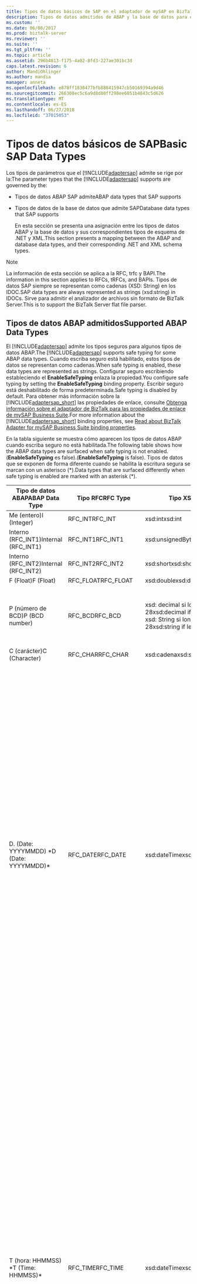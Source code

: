 ```yaml
---
title: Tipos de datos básicos de SAP en el adaptador de mySAP en BizTalk | Microsoft Docs
description: Tipos de datos admitidos de ABAP y la base de datos para el adaptador de mySAP en módulo de adaptador de BizTalk (BAP)
ms.custom: ''
ms.date: 06/08/2017
ms.prod: biztalk-server
ms.reviewer: ''
ms.suite: ''
ms.tgt_pltfrm: ''
ms.topic: article
ms.assetid: 296b4813-f175-4a02-8fd3-227ae301bc3d
caps.latest.revision: 6
author: MandiOhlinger
ms.author: mandia
manager: anneta
ms.openlocfilehash: e878ff1830477bfb888415947cb50169394a9d46
ms.sourcegitcommit: 266308ec5c6a9d8d80ff298ee6051b4843c5d626
ms.translationtype: MT
ms.contentlocale: es-ES
ms.lasthandoff: 06/27/2018
ms.locfileid: "37015053"
---
```

# <a name="basic-sap-data-types"></a><span data-ttu-id="5a874-103">Tipos de datos básicos de SAP</span><span class="sxs-lookup"><span data-stu-id="5a874-103">Basic SAP Data Types</span></span>
<span data-ttu-id="5a874-104">Los tipos de parámetros que el [!INCLUDE[adaptersap](../../includes/adaptersap-md.md)] admite se rige por la:</span><span class="sxs-lookup"><span data-stu-id="5a874-104">The parameter types that the [!INCLUDE[adaptersap](../../includes/adaptersap-md.md)] supports are governed by the:</span></span>  

- <span data-ttu-id="5a874-105">Tipos de datos ABAP SAP admite</span><span class="sxs-lookup"><span data-stu-id="5a874-105">ABAP data types that SAP supports</span></span>  

- <span data-ttu-id="5a874-106">Tipos de datos de la base de datos que admite SAP</span><span class="sxs-lookup"><span data-stu-id="5a874-106">Database data types that SAP supports</span></span>  

  <span data-ttu-id="5a874-107">En esta sección se presenta una asignación entre los tipos de datos ABAP y la base de datos y sus correspondientes tipos de esquema de .NET y XML.</span><span class="sxs-lookup"><span data-stu-id="5a874-107">This section presents a mapping between the ABAP and database data types, and their corresponding .NET and XML schema types.</span></span>  

> [!NOTE]
>  <span data-ttu-id="5a874-108">La información de esta sección se aplica a la RFC, trfc y BAPI.</span><span class="sxs-lookup"><span data-stu-id="5a874-108">The information in this section applies to RFCs, tRFCs, and BAPIs.</span></span> <span data-ttu-id="5a874-109">Tipos de datos SAP siempre se representan como cadenas (XSD: String) en los IDOC.</span><span class="sxs-lookup"><span data-stu-id="5a874-109">SAP data types are always represented as strings (xsd:string) in IDOCs.</span></span> <span data-ttu-id="5a874-110">Sirve para admitir el analizador de archivos sin formato de BizTalk Server.</span><span class="sxs-lookup"><span data-stu-id="5a874-110">This is to support the BizTalk Server flat file parser.</span></span>  

## <a name="supported-abap-data-types"></a><span data-ttu-id="5a874-111">Tipos de datos ABAP admitidos</span><span class="sxs-lookup"><span data-stu-id="5a874-111">Supported ABAP Data Types</span></span>  
 <span data-ttu-id="5a874-112">El [!INCLUDE[adaptersap](../../includes/adaptersap-md.md)] admite los tipos seguros para algunos tipos de datos ABAP.</span><span class="sxs-lookup"><span data-stu-id="5a874-112">The [!INCLUDE[adaptersap](../../includes/adaptersap-md.md)] supports safe typing for some ABAP data types.</span></span> <span data-ttu-id="5a874-113">Cuando escriba seguro está habilitado, estos tipos de datos se representan como cadenas.</span><span class="sxs-lookup"><span data-stu-id="5a874-113">When safe typing is enabled, these data types are represented as strings.</span></span> <span data-ttu-id="5a874-114">Configurar seguro escribiendo estableciendo el **EnableSafeTyping** enlaza la propiedad.</span><span class="sxs-lookup"><span data-stu-id="5a874-114">You configure safe typing by setting the **EnableSafeTyping** binding property.</span></span> <span data-ttu-id="5a874-115">Escribir seguro está deshabilitado de forma predeterminada.</span><span class="sxs-lookup"><span data-stu-id="5a874-115">Safe typing is disabled by default.</span></span> <span data-ttu-id="5a874-116">Para obtener más información sobre la [!INCLUDE[adaptersap_short](../../includes/adaptersap-short-md.md)] las propiedades de enlace, consulte [Obtenga información sobre el adaptador de BizTalk para las propiedades de enlace de mySAP Business Suite](../../adapters-and-accelerators/adapter-sap/read-about-biztalk-adapter-for-mysap-business-suite-binding-properties.md).</span><span class="sxs-lookup"><span data-stu-id="5a874-116">For more information about the [!INCLUDE[adaptersap_short](../../includes/adaptersap-short-md.md)] binding properties, see [Read about BizTalk Adapter for mySAP Business Suite binding properties](../../adapters-and-accelerators/adapter-sap/read-about-biztalk-adapter-for-mysap-business-suite-binding-properties.md).</span></span>  

 <span data-ttu-id="5a874-117">En la tabla siguiente se muestra cómo aparecen los tipos de datos ABAP cuando escriba seguro no está habilitada.</span><span class="sxs-lookup"><span data-stu-id="5a874-117">The following table shows how the ABAP data types are surfaced when safe typing is not enabled.</span></span> <span data-ttu-id="5a874-118">(**EnableSafeTyping** es false).</span><span class="sxs-lookup"><span data-stu-id="5a874-118">(**EnableSafeTyping** is false).</span></span> <span data-ttu-id="5a874-119">Tipos de datos que se exponen de forma diferente cuando se habilita la escritura segura se marcan con un asterisco (\*).</span><span class="sxs-lookup"><span data-stu-id="5a874-119">Data types that are surfaced differently when safe typing is enabled are marked with an asterisk (\*).</span></span>  

|<span data-ttu-id="5a874-120">Tipo de datos ABAP</span><span class="sxs-lookup"><span data-stu-id="5a874-120">ABAP Data Type</span></span>|<span data-ttu-id="5a874-121">Tipo RFC</span><span class="sxs-lookup"><span data-stu-id="5a874-121">RFC Type</span></span>|<span data-ttu-id="5a874-122">Tipo XSD</span><span class="sxs-lookup"><span data-stu-id="5a874-122">XSD type</span></span>|<span data-ttu-id="5a874-123">Tipo de .NET</span><span class="sxs-lookup"><span data-stu-id="5a874-123">.NET type</span></span>|<span data-ttu-id="5a874-124">Cadena de formato</span><span class="sxs-lookup"><span data-stu-id="5a874-124">Format string</span></span>|  
|--------------------|--------------|--------------|---------------|-------------------|  
|<span data-ttu-id="5a874-125">Me (entero)</span><span class="sxs-lookup"><span data-stu-id="5a874-125">I (Integer)</span></span>|<span data-ttu-id="5a874-126">RFC_INT</span><span class="sxs-lookup"><span data-stu-id="5a874-126">RFC_INT</span></span>|<span data-ttu-id="5a874-127">xsd:int</span><span class="sxs-lookup"><span data-stu-id="5a874-127">xsd:int</span></span>|<span data-ttu-id="5a874-128">Int32</span><span class="sxs-lookup"><span data-stu-id="5a874-128">Int32</span></span>|-|  
|<span data-ttu-id="5a874-129">Interno (RFC_INT1)</span><span class="sxs-lookup"><span data-stu-id="5a874-129">Internal (RFC_INT1)</span></span>|<span data-ttu-id="5a874-130">RFC_INT1</span><span class="sxs-lookup"><span data-stu-id="5a874-130">RFC_INT1</span></span>|<span data-ttu-id="5a874-131">xsd:unsignedByte</span><span class="sxs-lookup"><span data-stu-id="5a874-131">xsd:unsignedByte</span></span>|<span data-ttu-id="5a874-132">Byte</span><span class="sxs-lookup"><span data-stu-id="5a874-132">Byte</span></span>|-|  
|<span data-ttu-id="5a874-133">Interno (RFC_INT2)</span><span class="sxs-lookup"><span data-stu-id="5a874-133">Internal (RFC_INT2)</span></span>|<span data-ttu-id="5a874-134">RFC_INT2</span><span class="sxs-lookup"><span data-stu-id="5a874-134">RFC_INT2</span></span>|<span data-ttu-id="5a874-135">xsd:short</span><span class="sxs-lookup"><span data-stu-id="5a874-135">xsd:short</span></span>|<span data-ttu-id="5a874-136">Int16</span><span class="sxs-lookup"><span data-stu-id="5a874-136">Int16</span></span>|-|  
|<span data-ttu-id="5a874-137">F (Float)</span><span class="sxs-lookup"><span data-stu-id="5a874-137">F (Float)</span></span>|<span data-ttu-id="5a874-138">RFC_FLOAT</span><span class="sxs-lookup"><span data-stu-id="5a874-138">RFC_FLOAT</span></span>|<span data-ttu-id="5a874-139">xsd:double</span><span class="sxs-lookup"><span data-stu-id="5a874-139">xsd:double</span></span>|<span data-ttu-id="5a874-140">Doble</span><span class="sxs-lookup"><span data-stu-id="5a874-140">Double</span></span>|-|  
|<span data-ttu-id="5a874-141">P (número de BCD)</span><span class="sxs-lookup"><span data-stu-id="5a874-141">P (BCD number)</span></span>|<span data-ttu-id="5a874-142">RFC_BCD</span><span class="sxs-lookup"><span data-stu-id="5a874-142">RFC_BCD</span></span>|<span data-ttu-id="5a874-143">xsd: decimal si longitud < = 28</span><span class="sxs-lookup"><span data-stu-id="5a874-143">xsd:decimal if length <= 28</span></span><br /><span data-ttu-id="5a874-144">xsd: String si longitud > 28</span><span class="sxs-lookup"><span data-stu-id="5a874-144">xsd:string if length > 28</span></span>|<span data-ttu-id="5a874-145">Decimal</span><span class="sxs-lookup"><span data-stu-id="5a874-145">Decimal</span></span><br /><span data-ttu-id="5a874-146">String</span><span class="sxs-lookup"><span data-stu-id="5a874-146">String</span></span>|<span data-ttu-id="5a874-147">Número decimal.</span><span class="sxs-lookup"><span data-stu-id="5a874-147">Decimal number.</span></span> <span data-ttu-id="5a874-148">con 0 decimales.</span><span class="sxs-lookup"><span data-stu-id="5a874-148">with 0 decimal places</span></span><br /><span data-ttu-id="5a874-149">Número decimal.</span><span class="sxs-lookup"><span data-stu-id="5a874-149">Decimal number.</span></span> <span data-ttu-id="5a874-150">con > 0 posiciones decimales</span><span class="sxs-lookup"><span data-stu-id="5a874-150">with >0 decimal places</span></span>|  
|<span data-ttu-id="5a874-151">C (carácter)</span><span class="sxs-lookup"><span data-stu-id="5a874-151">C (Character)</span></span>|<span data-ttu-id="5a874-152">RFC_CHAR</span><span class="sxs-lookup"><span data-stu-id="5a874-152">RFC_CHAR</span></span>|<span data-ttu-id="5a874-153">xsd:cadena</span><span class="sxs-lookup"><span data-stu-id="5a874-153">xsd:string</span></span>|<span data-ttu-id="5a874-154">String</span><span class="sxs-lookup"><span data-stu-id="5a874-154">String</span></span>|-|  
|<span data-ttu-id="5a874-155">D. (Date: YYYYMMDD) \*</span><span class="sxs-lookup"><span data-stu-id="5a874-155">D (Date: YYYYMMDD)\*</span></span>|<span data-ttu-id="5a874-156">RFC_DATE</span><span class="sxs-lookup"><span data-stu-id="5a874-156">RFC_DATE</span></span>|<span data-ttu-id="5a874-157">xsd:dateTime</span><span class="sxs-lookup"><span data-stu-id="5a874-157">xsd:dateTime</span></span>|<span data-ttu-id="5a874-158">DateTime</span><span class="sxs-lookup"><span data-stu-id="5a874-158">DateTime</span></span>|<span data-ttu-id="5a874-159">Internamente, el adaptador deserializa el valor en un **DateTime** objeto.</span><span class="sxs-lookup"><span data-stu-id="5a874-159">Internally, the adapter deserializes the value into a **DateTime** object.</span></span> <span data-ttu-id="5a874-160">A continuación, invoca el **DateTime.ToUniversalTime** método para convertir el valor de este objeto a la hora UTC.</span><span class="sxs-lookup"><span data-stu-id="5a874-160">It then invokes the **DateTime.ToUniversalTime** method to convert the value of this object to UTC.</span></span> <span data-ttu-id="5a874-161">Por último el componente de fecha (**DateTime.Date**) se usa para crear el valor que se envía al sistema SAP.</span><span class="sxs-lookup"><span data-stu-id="5a874-161">Finally the date component (**DateTime.Date**) is used to create the value that is sent to the SAP system.</span></span> <span data-ttu-id="5a874-162">El sistema SAP trata este valor de fecha como hora local.</span><span class="sxs-lookup"><span data-stu-id="5a874-162">The SAP system treats this date value as local time.</span></span><br /><br /> <span data-ttu-id="5a874-163">Debe especificar los valores de fecha como hora UTC para evitar la conversión.</span><span class="sxs-lookup"><span data-stu-id="5a874-163">You should specify date values as UTC to avoid conversion.</span></span><br /><br /> <span data-ttu-id="5a874-164">-En XSD: DateTime, se recomienda el siguiente patrón: "(\d\d\d\d-\d\d-\d\d)T(00:00:00) (.\*) Z".</span><span class="sxs-lookup"><span data-stu-id="5a874-164">-   For xsd:dateTime, the following pattern is recommended: "(\d\d\d\d-\d\d-\d\d)T(00:00:00)(.\*)Z".</span></span><br /><span data-ttu-id="5a874-165">-En **DateTime** objetos conjunto **DateTime.Kind** a **DateTimeKind.Utc**.</span><span class="sxs-lookup"><span data-stu-id="5a874-165">-   For **DateTime** objects set **DateTime.Kind** to **DateTimeKind.Utc**.</span></span>|  
|<span data-ttu-id="5a874-166">T (hora: HHMMSS) \*</span><span class="sxs-lookup"><span data-stu-id="5a874-166">T (Time: HHMMSS)\*</span></span>|<span data-ttu-id="5a874-167">RFC_TIME</span><span class="sxs-lookup"><span data-stu-id="5a874-167">RFC_TIME</span></span>|<span data-ttu-id="5a874-168">xsd:dateTime</span><span class="sxs-lookup"><span data-stu-id="5a874-168">xsd:dateTime</span></span>|<span data-ttu-id="5a874-169">DateTime</span><span class="sxs-lookup"><span data-stu-id="5a874-169">DateTime</span></span>|<span data-ttu-id="5a874-170">Internamente, el adaptador deserializa el valor en un **DateTime** objeto.</span><span class="sxs-lookup"><span data-stu-id="5a874-170">Internally, the adapter deserializes the value into a **DateTime** object.</span></span> <span data-ttu-id="5a874-171">A continuación, invoca el **DateTime.ToUniversalTime** método para convertir el valor de este objeto a la hora UTC.</span><span class="sxs-lookup"><span data-stu-id="5a874-171">It then invokes the **DateTime.ToUniversalTime** method to convert the value of this object to UTC.</span></span> <span data-ttu-id="5a874-172">Por último, el componente de tiempo (**DateTime.Time**) se usa para crear el valor que se envía al sistema SAP.</span><span class="sxs-lookup"><span data-stu-id="5a874-172">Finally the time component (**DateTime.Time**) is used to create the value that is sent to the SAP system.</span></span> <span data-ttu-id="5a874-173">El sistema SAP trata este valor de hora como hora local.</span><span class="sxs-lookup"><span data-stu-id="5a874-173">The SAP system treats this time value as local time.</span></span><br /><br /> <span data-ttu-id="5a874-174">Debe especificar los valores de hora como hora UTC para evitar la conversión.</span><span class="sxs-lookup"><span data-stu-id="5a874-174">You should specify time values as UTC to avoid conversion.</span></span><br /><br /> <span data-ttu-id="5a874-175">-En XSD: DateTime, se recomienda el siguiente patrón: "(0001-01-01)T(\d\d:\d\d:\d\d) (.\*)".</span><span class="sxs-lookup"><span data-stu-id="5a874-175">-   For xsd:dateTime, the following pattern is recommended: "(0001-01-01)T(\d\d:\d\d:\d\d)(.\*)".</span></span><br /><span data-ttu-id="5a874-176">-En **DateTime** objetos conjunto **DateTime.Kind** a **DateTimeKind.Utc**.</span><span class="sxs-lookup"><span data-stu-id="5a874-176">-   For **DateTime** objects set **DateTime.Kind** to **DateTimeKind.Utc**.</span></span><br /><br /> <span data-ttu-id="5a874-177">Por ejemplo, si la hora local es 9:15 a.m., expresarlo como "(001-01-01) T (09: 15:00) Z"</span><span class="sxs-lookup"><span data-stu-id="5a874-177">For example, if your local time is 9:15 am, express this as "(001-01-01)T(09:15:00)Z"</span></span>|  
|<span data-ttu-id="5a874-178">N (cadena numérica) \*</span><span class="sxs-lookup"><span data-stu-id="5a874-178">N (Numeric string)\*</span></span>|<span data-ttu-id="5a874-179">RFC_NUM</span><span class="sxs-lookup"><span data-stu-id="5a874-179">RFC_NUM</span></span>|<span data-ttu-id="5a874-180">xsd: int si lenrth < = 9</span><span class="sxs-lookup"><span data-stu-id="5a874-180">xsd:int if lenrth <= 9</span></span><br /><span data-ttu-id="5a874-181">xsd: Long si 9 de longitud > y < = 19</span><span class="sxs-lookup"><span data-stu-id="5a874-181">xsd:long if length > 9 and <= 19</span></span><br /><span data-ttu-id="5a874-182">xsd: String si longitud > 19</span><span class="sxs-lookup"><span data-stu-id="5a874-182">xsd:string if length > 19</span></span>|<span data-ttu-id="5a874-183">Int32</span><span class="sxs-lookup"><span data-stu-id="5a874-183">Int32</span></span><br /><span data-ttu-id="5a874-184">long</span><span class="sxs-lookup"><span data-stu-id="5a874-184">long</span></span><br /><span data-ttu-id="5a874-185">String</span><span class="sxs-lookup"><span data-stu-id="5a874-185">String</span></span>|-|  
|<span data-ttu-id="5a874-186">X (bytes)</span><span class="sxs-lookup"><span data-stu-id="5a874-186">X (Byte)</span></span>|<span data-ttu-id="5a874-187">RFC_BYTE</span><span class="sxs-lookup"><span data-stu-id="5a874-187">RFC_BYTE</span></span>|<span data-ttu-id="5a874-188">xsd:base64Binary</span><span class="sxs-lookup"><span data-stu-id="5a874-188">xsd:base64Binary</span></span>|<span data-ttu-id="5a874-189">Byte[]</span><span class="sxs-lookup"><span data-stu-id="5a874-189">Byte[]</span></span>|-|  
|<span data-ttu-id="5a874-190">CADENA</span><span class="sxs-lookup"><span data-stu-id="5a874-190">STRING</span></span>|<span data-ttu-id="5a874-191">RFC_STRING</span><span class="sxs-lookup"><span data-stu-id="5a874-191">RFC_STRING</span></span>|<span data-ttu-id="5a874-192">xsd:cadena</span><span class="sxs-lookup"><span data-stu-id="5a874-192">xsd:string</span></span>|<span data-ttu-id="5a874-193">String</span><span class="sxs-lookup"><span data-stu-id="5a874-193">String</span></span>|-|  
|<span data-ttu-id="5a874-194">XSTRING</span><span class="sxs-lookup"><span data-stu-id="5a874-194">XSTRING</span></span>|<span data-ttu-id="5a874-195">RFC_BYTE</span><span class="sxs-lookup"><span data-stu-id="5a874-195">RFC_BYTE</span></span>|<span data-ttu-id="5a874-196">xsd:base64Binary</span><span class="sxs-lookup"><span data-stu-id="5a874-196">xsd:base64Binary</span></span>|<span data-ttu-id="5a874-197">Byte[]</span><span class="sxs-lookup"><span data-stu-id="5a874-197">Byte[]</span></span>|-|  

 <span data-ttu-id="5a874-198">\* Indica que el tipo de datos aparece en forma diferente cuando escriba seguro está habilitado.</span><span class="sxs-lookup"><span data-stu-id="5a874-198">\*Indicates that the data type is surfaced differently when safe typing is enabled.</span></span>  

### <a name="safe-typing-enabled"></a><span data-ttu-id="5a874-199">Escribir seguro habilitado</span><span class="sxs-lookup"><span data-stu-id="5a874-199">Safe Typing Enabled</span></span>  
 <span data-ttu-id="5a874-200">En la tabla siguiente se muestra los tipos de datos ABAP que se exponen de manera diferente cuando escriba seguro está habilitado (la **EnableSafeTyping** enlaza la propiedad es true).</span><span class="sxs-lookup"><span data-stu-id="5a874-200">The following table shows the ABAP data types that are surfaced differently when safe typing is enabled (the **EnableSafeTyping** binding property is true).</span></span>  

|<span data-ttu-id="5a874-201">Tipo de datos ABAP</span><span class="sxs-lookup"><span data-stu-id="5a874-201">ABAP Data Type</span></span>|<span data-ttu-id="5a874-202">Tipo RFC</span><span class="sxs-lookup"><span data-stu-id="5a874-202">RFC Type</span></span>|<span data-ttu-id="5a874-203">Tipo XSD</span><span class="sxs-lookup"><span data-stu-id="5a874-203">XSD type</span></span>|<span data-ttu-id="5a874-204">Tipo de .NET</span><span class="sxs-lookup"><span data-stu-id="5a874-204">.NET type</span></span>|<span data-ttu-id="5a874-205">Cadena de formato</span><span class="sxs-lookup"><span data-stu-id="5a874-205">Format string</span></span>|  
|--------------------|--------------|--------------|---------------|-------------------|  
|<span data-ttu-id="5a874-206">D. (Date: YYYYMMDD)</span><span class="sxs-lookup"><span data-stu-id="5a874-206">D (Date: YYYYMMDD)</span></span>|<span data-ttu-id="5a874-207">RFC_DATE</span><span class="sxs-lookup"><span data-stu-id="5a874-207">RFC_DATE</span></span>|<span data-ttu-id="5a874-208">xsd:cadena</span><span class="sxs-lookup"><span data-stu-id="5a874-208">xsd:string</span></span>|<span data-ttu-id="5a874-209">String</span><span class="sxs-lookup"><span data-stu-id="5a874-209">String</span></span>|<span data-ttu-id="5a874-210">Formato de fecha SAP: AAAAMMDD.</span><span class="sxs-lookup"><span data-stu-id="5a874-210">SAP date format: YYYYMMDD.</span></span><br /><br /> <span data-ttu-id="5a874-211">Se permiten caracteres de dígitos de fecha, por lo que el valor es básicamente una cadena de ocho caracteres</span><span class="sxs-lookup"><span data-stu-id="5a874-211">Characters are allowed for date digits, so the value is essentially an eight character string</span></span>|  
|<span data-ttu-id="5a874-212">T (hora: HHMMSS)</span><span class="sxs-lookup"><span data-stu-id="5a874-212">T (Time: HHMMSS)</span></span>|<span data-ttu-id="5a874-213">RFC_TIME</span><span class="sxs-lookup"><span data-stu-id="5a874-213">RFC_TIME</span></span>|<span data-ttu-id="5a874-214">xsd:cadena</span><span class="sxs-lookup"><span data-stu-id="5a874-214">xsd:string</span></span>|<span data-ttu-id="5a874-215">String</span><span class="sxs-lookup"><span data-stu-id="5a874-215">String</span></span>|<span data-ttu-id="5a874-216">Formato de hora SAP: HHMMSS.</span><span class="sxs-lookup"><span data-stu-id="5a874-216">SAP time format: HHMMSS.</span></span><br /><br /> <span data-ttu-id="5a874-217">Se permiten caracteres de dígitos de tiempo, por lo que el valor es básicamente una cadena de seis caracteres</span><span class="sxs-lookup"><span data-stu-id="5a874-217">Characters are allowed for time digits, so the value is essentially a six character string</span></span>|  
|<span data-ttu-id="5a874-218">N (cadena numérica)</span><span class="sxs-lookup"><span data-stu-id="5a874-218">N (Numeric string)</span></span>|<span data-ttu-id="5a874-219">RFC_NUM</span><span class="sxs-lookup"><span data-stu-id="5a874-219">RFC_NUM</span></span>|<span data-ttu-id="5a874-220">xsd:cadena</span><span class="sxs-lookup"><span data-stu-id="5a874-220">xsd:string</span></span>|<span data-ttu-id="5a874-221">String</span><span class="sxs-lookup"><span data-stu-id="5a874-221">String</span></span>|<span data-ttu-id="5a874-222">Una cadena de caracteres n; donde n = longitud del campo numc.</span><span class="sxs-lookup"><span data-stu-id="5a874-222">An n character string; where n = length of the numc field.</span></span>|  

 <span data-ttu-id="5a874-223">Tipos de datos ABAP que no están en esta tabla se exponen en la misma manera que cuando escribe seguro no está habilitada.</span><span class="sxs-lookup"><span data-stu-id="5a874-223">ABAP data types that are not in this table are surfaced in the same way as when safe typing is not enabled.</span></span>  

### <a name="support-for-date-and-time-fields"></a><span data-ttu-id="5a874-224">Compatibilidad con campos de hora y fecha</span><span class="sxs-lookup"><span data-stu-id="5a874-224">Support for Date and Time Fields</span></span>  
 <span data-ttu-id="5a874-225">Cuando escriba seguro no está habilitada, los tipos de fecha ABAP (D) y el tiempo (T) aparecen como XSD: DateTime; Sin embargo, la faceta de patrón que aparece para los tipos de fecha y hora es diferente.</span><span class="sxs-lookup"><span data-stu-id="5a874-225">When safe typing is not enabled, ABAP Date (D) and Time (T) types are surfaced as xsd:dateTime; however, the pattern facet surfaced for the Date and Time types is different.</span></span>  

-   <span data-ttu-id="5a874-226">La faceta de patrón de fecha es: `(\d\d\d\d-\d\d-\d\d)T(00:00:00)(.*)`</span><span class="sxs-lookup"><span data-stu-id="5a874-226">The pattern facet for Date is: `(\d\d\d\d-\d\d-\d\d)T(00:00:00)(.*)`</span></span>  

     <span data-ttu-id="5a874-227">Por ejemplo, 7 de julio de 2007 (2007-07-07) se representa como:</span><span class="sxs-lookup"><span data-stu-id="5a874-227">For example, July 7, 2007 (2007-07-07) is represented as:</span></span>  

     <span data-ttu-id="5a874-228">`(2007-07-07)T(00:00:00)`.</span><span class="sxs-lookup"><span data-stu-id="5a874-228">`(2007-07-07)T(00:00:00)`.</span></span>  

-   <span data-ttu-id="5a874-229">La faceta de patrón de hora es: `(0001-01-01)T(\d\d:\d\d:\d\d)(.*)`</span><span class="sxs-lookup"><span data-stu-id="5a874-229">The pattern facet for Time is: `(0001-01-01)T(\d\d:\d\d:\d\d)(.*)`</span></span>  

     <span data-ttu-id="5a874-230">Por ejemplo, 18:30:30 (6:30 p.m. y 30 segundos) se representa como:</span><span class="sxs-lookup"><span data-stu-id="5a874-230">For example, 18:30:30 (6:30 pm and 30 seconds) is represented as:</span></span>  

     <span data-ttu-id="5a874-231">`(0001-01-01)T(18:30:30)`.</span><span class="sxs-lookup"><span data-stu-id="5a874-231">`(0001-01-01)T(18:30:30)`.</span></span>  

#### <a name="how-does-the-adapter-represent-minimum-and-maximum-time-values-on-inbound-messages-from-sap"></a><span data-ttu-id="5a874-232">¿Cómo el adaptador representan valores mínimo y máximo tiempo en los mensajes entrantes (desde SAP)?</span><span class="sxs-lookup"><span data-stu-id="5a874-232">How does the Adapter Represent Minimum and Maximum Time Values on Inbound Messages (from SAP)?</span></span>  
 <span data-ttu-id="5a874-233">El [!INCLUDE[adaptersap_short](../../includes/adaptersap-short-md.md)] usa las siguientes directrices cuando recibe los valores de tiempo desde el sistema SAP:</span><span class="sxs-lookup"><span data-stu-id="5a874-233">The [!INCLUDE[adaptersap_short](../../includes/adaptersap-short-md.md)] uses the following guidelines when it receives time values from the SAP system:</span></span>  

-   <span data-ttu-id="5a874-234">El adaptador trata 000000 (hhmmss) y 240000 (hhmmss) como 0 horas, minutos 0 y 0 segundos.</span><span class="sxs-lookup"><span data-stu-id="5a874-234">The adapter treats 000000 (hhmmss) and 240000 (hhmmss) as 0 hours, 0 mins, and 0 seconds.</span></span>  

## <a name="supported-database-data-types"></a><span data-ttu-id="5a874-235">Tipos de datos de la base de datos compatibles</span><span class="sxs-lookup"><span data-stu-id="5a874-235">Supported Database Data Types</span></span>  
 <span data-ttu-id="5a874-236">La manera en que el [!INCLUDE[adaptersap](../../includes/adaptersap-md.md)] tipos de datos de base de datos de las superficies también depende de si escribe seguro está habilitado.</span><span class="sxs-lookup"><span data-stu-id="5a874-236">The way in which the [!INCLUDE[adaptersap](../../includes/adaptersap-md.md)] surfaces database data types also depends on whether safe typing is enabled.</span></span> <span data-ttu-id="5a874-237">En la tabla siguiente se muestra cómo las superficies de adaptador base de datos de los tipos de datos cuando no está habilitado escribiendo seguro (el **EnableSafeTyping** enlaza la propiedad es false).</span><span class="sxs-lookup"><span data-stu-id="5a874-237">The following table shows how the adapter surfaces database data types when safe typing is not enabled (the **EnableSafeTyping** binding property is false).</span></span> <span data-ttu-id="5a874-238">Tipos de datos que se exponen de forma diferente cuando se habilita la escritura segura se marcan con un asterisco (\*).</span><span class="sxs-lookup"><span data-stu-id="5a874-238">Data types that are surfaced differently when safe typing is enabled are marked with an asterisk (\*).</span></span>  


|     <span data-ttu-id="5a874-239">Tipo de datos de la base de datos</span><span class="sxs-lookup"><span data-stu-id="5a874-239">Database Data Type</span></span>      |  <span data-ttu-id="5a874-240">Tipo RFC</span><span class="sxs-lookup"><span data-stu-id="5a874-240">RFC Type</span></span>  |                                                                                                                                                                                                                                                                                                              <span data-ttu-id="5a874-241">XSD</span><span class="sxs-lookup"><span data-stu-id="5a874-241">XSD</span></span>                                                                                                                                                                                                                                                                                                              |                                                     <span data-ttu-id="5a874-242">Tipo .NET</span><span class="sxs-lookup"><span data-stu-id="5a874-242">.NET Type</span></span>                                                      |
|-----------------------------|------------|-------------------------------------------------------------------------------------------------------------------------------------------------------------------------------------------------------------------------------------------------------------------------------------------------------------------------------------------------------------------------------------------------------------------------------------------------------------------------------------------------------------------------------------------------------------------------------------------------------------------------------|--------------------------------------------------------------------------------------------------------------------|
|   <span data-ttu-id="5a874-243">ACCP (período de registro)\*</span><span class="sxs-lookup"><span data-stu-id="5a874-243">ACCP (Posting Period)\*</span></span>   |  <span data-ttu-id="5a874-244">RFC_NUM</span><span class="sxs-lookup"><span data-stu-id="5a874-244">RFC_NUM</span></span>   |                                                                                                                                                                                                                                                                                                            <span data-ttu-id="5a874-245">xsd:int</span><span class="sxs-lookup"><span data-stu-id="5a874-245">xsd:int</span></span>                                                                                                                                                                                                                                                                                                            |                                                       <span data-ttu-id="5a874-246">Int32</span><span class="sxs-lookup"><span data-stu-id="5a874-246">Int32</span></span>                                                        |
|            <span data-ttu-id="5a874-247">CHAR</span><span class="sxs-lookup"><span data-stu-id="5a874-247">CHAR</span></span>             |  <span data-ttu-id="5a874-248">RFC_CHAR</span><span class="sxs-lookup"><span data-stu-id="5a874-248">RFC_CHAR</span></span>  |                                                                                                                                                                                                                                                                                                          <span data-ttu-id="5a874-249">xsd:cadena</span><span class="sxs-lookup"><span data-stu-id="5a874-249">xsd:string</span></span>                                                                                                                                                                                                                                                                                                           |                                                       <span data-ttu-id="5a874-250">String</span><span class="sxs-lookup"><span data-stu-id="5a874-250">String</span></span>                                                       |
|        <span data-ttu-id="5a874-251">CLNT (cliente)</span><span class="sxs-lookup"><span data-stu-id="5a874-251">CLNT (Client)</span></span>        |  <span data-ttu-id="5a874-252">RFC_CHAR</span><span class="sxs-lookup"><span data-stu-id="5a874-252">RFC_CHAR</span></span>  |                                                                                                                                                                                                                                                                                                          <span data-ttu-id="5a874-253">xsd:cadena</span><span class="sxs-lookup"><span data-stu-id="5a874-253">xsd:string</span></span>                                                                                                                                                                                                                                                                                                           |                                                       <span data-ttu-id="5a874-254">String</span><span class="sxs-lookup"><span data-stu-id="5a874-254">String</span></span>                                                       |
|    <span data-ttu-id="5a874-255">DIV (campo de moneda)</span><span class="sxs-lookup"><span data-stu-id="5a874-255">CURR (Currency field)</span></span>    |  <span data-ttu-id="5a874-256">RFC_BCD</span><span class="sxs-lookup"><span data-stu-id="5a874-256">RFC_BCD</span></span>   |                                                                                                                                                 <span data-ttu-id="5a874-257">xsd: decimal **Nota:** el [!INCLUDE[adaptersap_short](../../includes/adaptersap-short-md.md)] redondea los valores decimales en función de la definición del parámetro DECIMAL.</span><span class="sxs-lookup"><span data-stu-id="5a874-257">xsd:decimal **Note:**  The [!INCLUDE[adaptersap_short](../../includes/adaptersap-short-md.md)] rounds off the decimal values based on the definition of the DECIMAL parameter.</span></span> <span data-ttu-id="5a874-258">Por ejemplo, si un parámetro DECIMAL puede aceptar hasta cinco dígitos después del separador decimal, se redondea un valor como 4,000028 a 4.00003.</span><span class="sxs-lookup"><span data-stu-id="5a874-258">For example, if a DECIMAL parameter can accept up to five digits after the decimal point, a value such as 4.000028 is rounded off to 4.00003.</span></span>                                                                                                                                                  |                                                      <span data-ttu-id="5a874-259">Decimal</span><span class="sxs-lookup"><span data-stu-id="5a874-259">Decimal</span></span>                                                       |
|     <span data-ttu-id="5a874-260">CUKY (clave de moneda)</span><span class="sxs-lookup"><span data-stu-id="5a874-260">CUKY (Currency Key)</span></span>     |  <span data-ttu-id="5a874-261">RFC_CHAR</span><span class="sxs-lookup"><span data-stu-id="5a874-261">RFC_CHAR</span></span>  |                                                                                                                                                                                                                                                                                                          <span data-ttu-id="5a874-262">xsd:cadena</span><span class="sxs-lookup"><span data-stu-id="5a874-262">xsd:string</span></span>                                                                                                                                                                                                                                                                                                           |                                                       <span data-ttu-id="5a874-263">String</span><span class="sxs-lookup"><span data-stu-id="5a874-263">String</span></span>                                                       |
|     <span data-ttu-id="5a874-264">DATS (campo de fecha)\*</span><span class="sxs-lookup"><span data-stu-id="5a874-264">DATS (Date field)\*</span></span>     |  <span data-ttu-id="5a874-265">RFC_DATE</span><span class="sxs-lookup"><span data-stu-id="5a874-265">RFC_DATE</span></span>  |                                                 <span data-ttu-id="5a874-266">xsd:dateTime</span><span class="sxs-lookup"><span data-stu-id="5a874-266">xsd:dateTime</span></span><br /><br /> <span data-ttu-id="5a874-267">Internamente, el adaptador deserializa el valor en un **DateTime** objeto.</span><span class="sxs-lookup"><span data-stu-id="5a874-267">Internally, the adapter deserializes the value into a **DateTime** object.</span></span> <span data-ttu-id="5a874-268">A continuación, invoca el **DateTime.ToUniversalTime** método para convertir el valor de este objeto a la hora UTC.</span><span class="sxs-lookup"><span data-stu-id="5a874-268">It then invokes the **DateTime.ToUniversalTime** method to convert the value of this object to UTC.</span></span> <span data-ttu-id="5a874-269">Por último el componente de fecha (**DateTime.Date**) se usa para crear el valor que se envía al sistema SAP.</span><span class="sxs-lookup"><span data-stu-id="5a874-269">Finally the date component (**DateTime.Date**) is used to create the value that is sent to the SAP system.</span></span> <span data-ttu-id="5a874-270">El sistema SAP trata este valor de fecha como hora local.</span><span class="sxs-lookup"><span data-stu-id="5a874-270">The SAP system treats this date value as local time.</span></span><br /><br /> <span data-ttu-id="5a874-271">Debe especificar los valores de fecha como hora UTC para evitar la conversión.</span><span class="sxs-lookup"><span data-stu-id="5a874-271">You should specify date values as UTC to avoid conversion.</span></span> <span data-ttu-id="5a874-272">Se recomienda el siguiente patrón: "(\d\d\d\d-\d\d-\d\d)T(00:00:00) (.\*) Z".</span><span class="sxs-lookup"><span data-stu-id="5a874-272">The following pattern is recommended: "(\d\d\d\d-\d\d-\d\d)T(00:00:00)(.\*)Z".</span></span>                                                 | <span data-ttu-id="5a874-273">DateTime</span><span class="sxs-lookup"><span data-stu-id="5a874-273">DateTime</span></span><br /><br /> <span data-ttu-id="5a874-274">Debe especificar los valores de fecha como hora UTC (DateTime.Kind = DateTimeKind.Utc) para evitar la conversión.</span><span class="sxs-lookup"><span data-stu-id="5a874-274">You should specify date values as UTC (DateTime.Kind = DateTimeKind.Utc) to avoid conversion.</span></span> |
|        <span data-ttu-id="5a874-275">DEC (cantidad)</span><span class="sxs-lookup"><span data-stu-id="5a874-275">DEC (Amount)</span></span>         |  <span data-ttu-id="5a874-276">RFC_BCD</span><span class="sxs-lookup"><span data-stu-id="5a874-276">RFC_BCD</span></span>   |                                                                                                                                                 <span data-ttu-id="5a874-277">xsd: decimal **Nota:** el [!INCLUDE[adaptersap_short](../../includes/adaptersap-short-md.md)] redondea los valores decimales en función de la definición del parámetro DECIMAL.</span><span class="sxs-lookup"><span data-stu-id="5a874-277">xsd:decimal **Note:**  The [!INCLUDE[adaptersap_short](../../includes/adaptersap-short-md.md)] rounds off the decimal values based on the definition of the DECIMAL parameter.</span></span> <span data-ttu-id="5a874-278">Por ejemplo, si un parámetro DECIMAL puede aceptar hasta cinco dígitos después del separador decimal, se redondea un valor como 4,000028 a 4.00003.</span><span class="sxs-lookup"><span data-stu-id="5a874-278">For example, if a DECIMAL parameter can accept up to five digits after the decimal point, a value such as 4.000028 is rounded off to 4.00003.</span></span>                                                                                                                                                  |                                                      <span data-ttu-id="5a874-279">Decimal</span><span class="sxs-lookup"><span data-stu-id="5a874-279">Decimal</span></span>                                                       |
|    <span data-ttu-id="5a874-280">FLTP (de punto flotante)</span><span class="sxs-lookup"><span data-stu-id="5a874-280">FLTP (Floating point)</span></span>    | <span data-ttu-id="5a874-281">RFC_FLOAT</span><span class="sxs-lookup"><span data-stu-id="5a874-281">RFC_FLOAT</span></span>  |                                                                                                                                                                                                                                                                                                          <span data-ttu-id="5a874-282">xsd:double</span><span class="sxs-lookup"><span data-stu-id="5a874-282">xsd:double</span></span>                                                                                                                                                                                                                                                                                                           |                                                       <span data-ttu-id="5a874-283">Doble</span><span class="sxs-lookup"><span data-stu-id="5a874-283">Double</span></span>                                                       |
|            <span data-ttu-id="5a874-284">INT1</span><span class="sxs-lookup"><span data-stu-id="5a874-284">INT1</span></span>             |  <span data-ttu-id="5a874-285">RFC_INT1</span><span class="sxs-lookup"><span data-stu-id="5a874-285">RFC_INT1</span></span>  |                                                                                                                                                                                                                                                                                                       <span data-ttu-id="5a874-286">xsd:unsignedByte</span><span class="sxs-lookup"><span data-stu-id="5a874-286">xsd:unsignedbyte</span></span>                                                                                                                                                                                                                                                                                                        |                                                        <span data-ttu-id="5a874-287">Byte</span><span class="sxs-lookup"><span data-stu-id="5a874-287">Byte</span></span>                                                        |
|            <span data-ttu-id="5a874-288">INT2</span><span class="sxs-lookup"><span data-stu-id="5a874-288">INT2</span></span>             |  <span data-ttu-id="5a874-289">RFC_INT2</span><span class="sxs-lookup"><span data-stu-id="5a874-289">RFC_INT2</span></span>  |                                                                                                                                                                                                                                                                                                           <span data-ttu-id="5a874-290">xsd:short</span><span class="sxs-lookup"><span data-stu-id="5a874-290">xsd:short</span></span>                                                                                                                                                                                                                                                                                                           |                                                       <span data-ttu-id="5a874-291">Int16</span><span class="sxs-lookup"><span data-stu-id="5a874-291">Int16</span></span>                                                        |
|            <span data-ttu-id="5a874-292">INT4</span><span class="sxs-lookup"><span data-stu-id="5a874-292">INT4</span></span>             |  <span data-ttu-id="5a874-293">RFC_INT</span><span class="sxs-lookup"><span data-stu-id="5a874-293">RFC_INT</span></span>   |                                                                                                                                                                                                                                                                                                            <span data-ttu-id="5a874-294">xsd:int</span><span class="sxs-lookup"><span data-stu-id="5a874-294">xsd:int</span></span>                                                                                                                                                                                                                                                                                                            |                                                       <span data-ttu-id="5a874-295">Int32</span><span class="sxs-lookup"><span data-stu-id="5a874-295">Int32</span></span>                                                        |
|     <span data-ttu-id="5a874-296">LANG (idioma clave)</span><span class="sxs-lookup"><span data-stu-id="5a874-296">LANG (Language Key)</span></span>     |  <span data-ttu-id="5a874-297">RFC_CHAR</span><span class="sxs-lookup"><span data-stu-id="5a874-297">RFC_CHAR</span></span>  |                                                                                                                                                                                                                                                                                                          <span data-ttu-id="5a874-298">xsd:cadena</span><span class="sxs-lookup"><span data-stu-id="5a874-298">xsd:string</span></span>                                                                                                                                                                                                                                                                                                           |                                                       <span data-ttu-id="5a874-299">String</span><span class="sxs-lookup"><span data-stu-id="5a874-299">String</span></span>                                                       |
|            <span data-ttu-id="5a874-300">LCHR</span><span class="sxs-lookup"><span data-stu-id="5a874-300">LCHR</span></span>             | <span data-ttu-id="5a874-301">RFC_STRING</span><span class="sxs-lookup"><span data-stu-id="5a874-301">RFC_STRING</span></span> |                                                                                                                                                                                                                                                                                                          <span data-ttu-id="5a874-302">xsd:cadena</span><span class="sxs-lookup"><span data-stu-id="5a874-302">xsd:string</span></span>                                                                                                                                                                                                                                                                                                           |                                                       <span data-ttu-id="5a874-303">String</span><span class="sxs-lookup"><span data-stu-id="5a874-303">String</span></span>                                                       |
|    <span data-ttu-id="5a874-304">LRAW (seq bytes long)</span><span class="sxs-lookup"><span data-stu-id="5a874-304">LRAW (long byte seq)</span></span>     |  <span data-ttu-id="5a874-305">RFC_BYTE</span><span class="sxs-lookup"><span data-stu-id="5a874-305">RFC_BYTE</span></span>  |                                                                                                                                                                                                                                                                                                       <span data-ttu-id="5a874-306">xsd: base64Binary</span><span class="sxs-lookup"><span data-stu-id="5a874-306">xsd:base64binary</span></span>                                                                                                                                                                                                                                                                                                        |                                                       <span data-ttu-id="5a874-307">Byte[]</span><span class="sxs-lookup"><span data-stu-id="5a874-307">Byte[]</span></span>                                                       |
|           <span data-ttu-id="5a874-308">NUMC\*</span><span class="sxs-lookup"><span data-stu-id="5a874-308">NUMC\*</span></span>            |  <span data-ttu-id="5a874-309">RFC_NUM</span><span class="sxs-lookup"><span data-stu-id="5a874-309">RFC_NUM</span></span>   |                                                                                                                                                                                                                                                                                             <span data-ttu-id="5a874-310">xsd:int</span><span class="sxs-lookup"><span data-stu-id="5a874-310">xsd:int</span></span><br /><span data-ttu-id="5a874-311">xsd:long</span><span class="sxs-lookup"><span data-stu-id="5a874-311">xsd:long</span></span><br /><span data-ttu-id="5a874-312">xsd:cadena</span><span class="sxs-lookup"><span data-stu-id="5a874-312">xsd:string</span></span>                                                                                                                                                                                                                                                                                             |                  <span data-ttu-id="5a874-313">Int32 si longitud < = 9</span><span class="sxs-lookup"><span data-stu-id="5a874-313">Int32 if length <=9</span></span><br /><span data-ttu-id="5a874-314">Int64 si longitud > 9 y < = 19</span><span class="sxs-lookup"><span data-stu-id="5a874-314">Int64 if length >9 and <=19</span></span><br /><span data-ttu-id="5a874-315">Cadena si longitud > 19</span><span class="sxs-lookup"><span data-stu-id="5a874-315">String if length > 19</span></span>                   |
|       <span data-ttu-id="5a874-316">PREC (precisión)</span><span class="sxs-lookup"><span data-stu-id="5a874-316">PREC (Accuracy)</span></span>       |  <span data-ttu-id="5a874-317">RFC_INT2</span><span class="sxs-lookup"><span data-stu-id="5a874-317">RFC_INT2</span></span>  |                                                                                                                                                                                                                                                                                                           <span data-ttu-id="5a874-318">xsd:short</span><span class="sxs-lookup"><span data-stu-id="5a874-318">xsd:short</span></span>                                                                                                                                                                                                                                                                                                           |                                                       <span data-ttu-id="5a874-319">Int16</span><span class="sxs-lookup"><span data-stu-id="5a874-319">Int16</span></span>                                                        |
|       <span data-ttu-id="5a874-320">QUAN (cantidad)</span><span class="sxs-lookup"><span data-stu-id="5a874-320">QUAN (Quantity)</span></span>       |  <span data-ttu-id="5a874-321">RFC_BCD</span><span class="sxs-lookup"><span data-stu-id="5a874-321">RFC_BCD</span></span>   |                                                                                                                                                 <span data-ttu-id="5a874-322">xsd: decimal **Nota:** el [!INCLUDE[adaptersap_short](../../includes/adaptersap-short-md.md)] redondea los valores decimales en función de la definición del parámetro DECIMAL.</span><span class="sxs-lookup"><span data-stu-id="5a874-322">xsd:decimal **Note:**  The [!INCLUDE[adaptersap_short](../../includes/adaptersap-short-md.md)] rounds off the decimal values based on the definition of the DECIMAL parameter.</span></span> <span data-ttu-id="5a874-323">Por ejemplo, si un parámetro DECIMAL puede aceptar hasta cinco dígitos después del separador decimal, se redondea un valor como 4,000028 a 4.00003.</span><span class="sxs-lookup"><span data-stu-id="5a874-323">For example, if a DECIMAL parameter can accept up to five digits after the decimal point, a value such as 4.000028 is rounded off to 4.00003.</span></span>                                                                                                                                                  |                                                      <span data-ttu-id="5a874-324">Decimal</span><span class="sxs-lookup"><span data-stu-id="5a874-324">Decimal</span></span>                                                       |
|     <span data-ttu-id="5a874-325">RAW (secuencia de bytes)</span><span class="sxs-lookup"><span data-stu-id="5a874-325">RAW (byte sequence)</span></span>     |  <span data-ttu-id="5a874-326">RFC_BYTE</span><span class="sxs-lookup"><span data-stu-id="5a874-326">RFC_BYTE</span></span>  |                                                                                                                                                                                                                                                                                                       <span data-ttu-id="5a874-327">xsd: base64Binary</span><span class="sxs-lookup"><span data-stu-id="5a874-327">xsd:base64binary</span></span>                                                                                                                                                                                                                                                                                                        |                                                       <span data-ttu-id="5a874-328">Byte[]</span><span class="sxs-lookup"><span data-stu-id="5a874-328">Byte[]</span></span>                                                       |
| <span data-ttu-id="5a874-329">RAWSTRING (de longitud variable)</span><span class="sxs-lookup"><span data-stu-id="5a874-329">RAWSTRING (variable length)</span></span> |  <span data-ttu-id="5a874-330">RFC_BYTE</span><span class="sxs-lookup"><span data-stu-id="5a874-330">RFC_BYTE</span></span>  |                                                                                                                                                                                                                                                                                                       <span data-ttu-id="5a874-331">xsd: base64Binary</span><span class="sxs-lookup"><span data-stu-id="5a874-331">xsd:base64binary</span></span>                                                                                                                                                                                                                                                                                                        |                                                       <span data-ttu-id="5a874-332">Byte[]</span><span class="sxs-lookup"><span data-stu-id="5a874-332">Byte[]</span></span>                                                       |
|  <span data-ttu-id="5a874-333">STRING (longitud variable)</span><span class="sxs-lookup"><span data-stu-id="5a874-333">STRING (variable length)</span></span>   | <span data-ttu-id="5a874-334">RFC_STRING</span><span class="sxs-lookup"><span data-stu-id="5a874-334">RFC_STRING</span></span> |                                                                                                                                                                                                                                                                                                          <span data-ttu-id="5a874-335">xsd:cadena</span><span class="sxs-lookup"><span data-stu-id="5a874-335">xsd:string</span></span>                                                                                                                                                                                                                                                                                                           |                                                       <span data-ttu-id="5a874-336">String</span><span class="sxs-lookup"><span data-stu-id="5a874-336">String</span></span>                                                       |
|     <span data-ttu-id="5a874-337">TIM (campo de hora)\*</span><span class="sxs-lookup"><span data-stu-id="5a874-337">TIMS (Time field)\*</span></span>     |  <span data-ttu-id="5a874-338">RFC_TIME</span><span class="sxs-lookup"><span data-stu-id="5a874-338">RFC_TIME</span></span>  | <span data-ttu-id="5a874-339">xsd:datetime</span><span class="sxs-lookup"><span data-stu-id="5a874-339">xsd:datetime</span></span><br /><br /> <span data-ttu-id="5a874-340">Internamente, el adaptador deserializa el valor en un **DateTime** objeto.</span><span class="sxs-lookup"><span data-stu-id="5a874-340">Internally, the adapter deserializes the value into a **DateTime** object.</span></span> <span data-ttu-id="5a874-341">A continuación, invoca el **DateTime.ToUniversalTime** método para convertir el valor de este objeto a la hora UTC.</span><span class="sxs-lookup"><span data-stu-id="5a874-341">It then invokes the **DateTime.ToUniversalTime** method to convert the value of this object to UTC.</span></span> <span data-ttu-id="5a874-342">Por último, el componente de tiempo (**DateTime.Time**) se usa para crear el valor que se envía al sistema SAP.</span><span class="sxs-lookup"><span data-stu-id="5a874-342">Finally the time component (**DateTime.Time**) is used to create the value that is sent to the SAP system.</span></span> <span data-ttu-id="5a874-343">El sistema SAP trata este valor de hora como hora local.</span><span class="sxs-lookup"><span data-stu-id="5a874-343">The SAP system treats this time value as local time.</span></span><br /><br /> <span data-ttu-id="5a874-344">Debe especificar los valores de hora como hora UTC para evitar la conversión.</span><span class="sxs-lookup"><span data-stu-id="5a874-344">You should specify time values as UTC to avoid conversion.</span></span> <span data-ttu-id="5a874-345">Se recomienda el siguiente patrón: "(0001-01-01)T(\d\d:\d\d:\d\d) (.\*) Z".</span><span class="sxs-lookup"><span data-stu-id="5a874-345">The following pattern is recommended: "(0001-01-01)T(\d\d:\d\d:\d\d)(.\*)Z".</span></span><br /><br /> <span data-ttu-id="5a874-346">Por ejemplo, si la hora local es 9:15 a.m., expresarlo como "(001-01-01) T (09: 15:00) Z"</span><span class="sxs-lookup"><span data-stu-id="5a874-346">For example, if your local time is 9:15 am, express this as "(001-01-01)T(09:15:00)Z"</span></span> | <span data-ttu-id="5a874-347">DateTime</span><span class="sxs-lookup"><span data-stu-id="5a874-347">DateTime</span></span><br /><br /> <span data-ttu-id="5a874-348">Debe especificar los valores de hora como hora UTC (DateTime.Kind = DateTimeKind.Utc) para evitar la conversión.</span><span class="sxs-lookup"><span data-stu-id="5a874-348">You should specify time values as UTC (DateTime.Kind = DateTimeKind.Utc) to avoid conversion.</span></span> |
|     <span data-ttu-id="5a874-349">UNIDAD (unidad de cantidad)</span><span class="sxs-lookup"><span data-stu-id="5a874-349">UNIT (Unit for Qty)</span></span>     |  <span data-ttu-id="5a874-350">RFC_CHAR</span><span class="sxs-lookup"><span data-stu-id="5a874-350">RFC_CHAR</span></span>  |                                                                                                                                                                                                                                                                                                          <span data-ttu-id="5a874-351">xsd:cadena</span><span class="sxs-lookup"><span data-stu-id="5a874-351">xsd:string</span></span>                                                                                                                                                                                                                                                                                                           |                                                       <span data-ttu-id="5a874-352">String</span><span class="sxs-lookup"><span data-stu-id="5a874-352">String</span></span>                                                       |
|        <span data-ttu-id="5a874-353">[No admitido]</span><span class="sxs-lookup"><span data-stu-id="5a874-353">[Unsupported]</span></span>        |     --     |                                                                                                                                                                                                                                                                                                              --                                                                                                                                                                                                                                                                                                               |                                                       <span data-ttu-id="5a874-354">String</span><span class="sxs-lookup"><span data-stu-id="5a874-354">String</span></span>                                                       |

 <span data-ttu-id="5a874-355">\* Indica que el adaptador presenta el tipo de datos diferente al escribir seguro está habilitado.</span><span class="sxs-lookup"><span data-stu-id="5a874-355">\*Indicates that the adapter surfaces the data type differently when safe typing is enabled.</span></span>  

### <a name="safe-typing-enabled"></a><span data-ttu-id="5a874-356">Escribir seguro habilitado</span><span class="sxs-lookup"><span data-stu-id="5a874-356">Safe Typing Enabled</span></span>  
 <span data-ttu-id="5a874-357">La siguiente tabla muestra los tipos de datos que se exponen de forma diferente cuando se habilita la escritura segura de la base de datos (el **EnableSafeTyping** enlaza la propiedad es true).</span><span class="sxs-lookup"><span data-stu-id="5a874-357">The following table shows the database data types that are surfaced differently when safe typing is enabled (the **EnableSafeTyping** binding property is true).</span></span>  

|<span data-ttu-id="5a874-358">Tipo de datos de la base de datos</span><span class="sxs-lookup"><span data-stu-id="5a874-358">Database Data Type</span></span>|<span data-ttu-id="5a874-359">Tipo RFC</span><span class="sxs-lookup"><span data-stu-id="5a874-359">RFC Type</span></span>|<span data-ttu-id="5a874-360">XSD</span><span class="sxs-lookup"><span data-stu-id="5a874-360">XSD</span></span>|<span data-ttu-id="5a874-361">Tipo de .NET</span><span class="sxs-lookup"><span data-stu-id="5a874-361">.NET type</span></span>|<span data-ttu-id="5a874-362">Formato del valor de cadena</span><span class="sxs-lookup"><span data-stu-id="5a874-362">String Value Format</span></span>|  
|------------------------|--------------|---------|---------------|-------------------------|  
|<span data-ttu-id="5a874-363">ACCP (período de registro)</span><span class="sxs-lookup"><span data-stu-id="5a874-363">ACCP (Posting Period)</span></span>|<span data-ttu-id="5a874-364">RFC_NUM</span><span class="sxs-lookup"><span data-stu-id="5a874-364">RFC_NUM</span></span>|<span data-ttu-id="5a874-365">xsd:cadena</span><span class="sxs-lookup"><span data-stu-id="5a874-365">xsd:string</span></span>|<span data-ttu-id="5a874-366">String</span><span class="sxs-lookup"><span data-stu-id="5a874-366">String</span></span>|<span data-ttu-id="5a874-367">Cadena de caracteres</span><span class="sxs-lookup"><span data-stu-id="5a874-367">Character string</span></span>|  
|<span data-ttu-id="5a874-368">NUMC</span><span class="sxs-lookup"><span data-stu-id="5a874-368">NUMC</span></span>|<span data-ttu-id="5a874-369">RFC_NUM</span><span class="sxs-lookup"><span data-stu-id="5a874-369">RFC_NUM</span></span>|<span data-ttu-id="5a874-370">xsd:cadena</span><span class="sxs-lookup"><span data-stu-id="5a874-370">xsd:string</span></span>|<span data-ttu-id="5a874-371">String</span><span class="sxs-lookup"><span data-stu-id="5a874-371">String</span></span>|<span data-ttu-id="5a874-372">Cadena de caracteres</span><span class="sxs-lookup"><span data-stu-id="5a874-372">Character string</span></span>|  
|<span data-ttu-id="5a874-373">DATS (campo de fecha)</span><span class="sxs-lookup"><span data-stu-id="5a874-373">DATS (Date field)</span></span>|<span data-ttu-id="5a874-374">RFC_DATE</span><span class="sxs-lookup"><span data-stu-id="5a874-374">RFC_DATE</span></span>|<span data-ttu-id="5a874-375">xsd:cadena</span><span class="sxs-lookup"><span data-stu-id="5a874-375">xsd:string</span></span>|<span data-ttu-id="5a874-376">String</span><span class="sxs-lookup"><span data-stu-id="5a874-376">String</span></span>|<span data-ttu-id="5a874-377">YYYYMMDD</span><span class="sxs-lookup"><span data-stu-id="5a874-377">YYYYMMDD</span></span>|  
|<span data-ttu-id="5a874-378">TIM (campo de hora)</span><span class="sxs-lookup"><span data-stu-id="5a874-378">TIMS (Time field)</span></span>|<span data-ttu-id="5a874-379">RFC_TIME</span><span class="sxs-lookup"><span data-stu-id="5a874-379">RFC_TIME</span></span>|<span data-ttu-id="5a874-380">xsd:cadena</span><span class="sxs-lookup"><span data-stu-id="5a874-380">xsd:string</span></span>|<span data-ttu-id="5a874-381">String</span><span class="sxs-lookup"><span data-stu-id="5a874-381">String</span></span>|<span data-ttu-id="5a874-382">HHMMSS</span><span class="sxs-lookup"><span data-stu-id="5a874-382">HHMMSS</span></span>|  

 <span data-ttu-id="5a874-383">Tipos de datos que no están en esta tabla se exponen en la misma manera que cuando escribe seguro no está habilitada.</span><span class="sxs-lookup"><span data-stu-id="5a874-383">Data types that are not in this table are surfaced in the same way as when safe typing is not enabled.</span></span>  

## <a name="supported-xsd-facets"></a><span data-ttu-id="5a874-384">Facetas XSD compatibles</span><span class="sxs-lookup"><span data-stu-id="5a874-384">Supported XSD Facets</span></span>  
 <span data-ttu-id="5a874-385">El [!INCLUDE[adaptersap_short](../../includes/adaptersap-short-md.md)] admite los siguientes aspectos de XSD.</span><span class="sxs-lookup"><span data-stu-id="5a874-385">The [!INCLUDE[adaptersap_short](../../includes/adaptersap-short-md.md)] supports the following XSD facets.</span></span>  

|<span data-ttu-id="5a874-386">Tipo RFC</span><span class="sxs-lookup"><span data-stu-id="5a874-386">RFC Type</span></span>|<span data-ttu-id="5a874-387">Faceta de XSD (**EnableSafeTyping** = false)</span><span class="sxs-lookup"><span data-stu-id="5a874-387">XSD Facet (**EnableSafeTyping** = false)</span></span>|<span data-ttu-id="5a874-388">Faceta de XSD (**EnableSafeTyping** = true)</span><span class="sxs-lookup"><span data-stu-id="5a874-388">XSD Facet (**EnableSafeTyping** = true)</span></span>|  
|--------------|-------------------------------------------------|------------------------------------------------|  
|<span data-ttu-id="5a874-389">RFC_BCD</span><span class="sxs-lookup"><span data-stu-id="5a874-389">RFC_BCD</span></span>|<span data-ttu-id="5a874-390">**Faceta de patrón XSD**</span><span class="sxs-lookup"><span data-stu-id="5a874-390">**XSD pattern facet**</span></span><br /><br /> <span data-ttu-id="5a874-391">**Decimales:** `"([\\-]{0,1})(([0-9]{1,"`  `+ digitsBeforeDecimal +`  `"}))"`</span><span class="sxs-lookup"><span data-stu-id="5a874-391">**Zero decimal places:** `"([\\-]{0,1})(([0-9]{1,"`  `+ digitsBeforeDecimal +`  `"}))"`</span></span><br /><br /> <span data-ttu-id="5a874-392">**Uno o más posiciones decimales:** `"([\\-]{0,1})(([0-9]{0,"` + `digitsBeforeDecimal +``"}\\.[0-9]{0,"``+ digitsAfterDecimal +``"})&#124;([0-9]{1,"``+ digitsBeforeDecimal +``"}))"`</span><span class="sxs-lookup"><span data-stu-id="5a874-392">**One or more decimal places:** `"([\\-]{0,1})(([0-9]{0,"` + `digitsBeforeDecimal +``"}\\.[0-9]{0,"``+ digitsAfterDecimal +``"})&#124;([0-9]{1,"``+ digitsBeforeDecimal +``"}))"`</span></span>|<span data-ttu-id="5a874-393">mismo</span><span class="sxs-lookup"><span data-stu-id="5a874-393">same</span></span>|  
|<span data-ttu-id="5a874-394">RFC_NUM</span><span class="sxs-lookup"><span data-stu-id="5a874-394">RFC_NUM</span></span>|<span data-ttu-id="5a874-395">**De TotalDigits XSD** si longitud < = 19</span><span class="sxs-lookup"><span data-stu-id="5a874-395">**XSD totalDigits facet** if length <=19</span></span><br /><br /> <span data-ttu-id="5a874-396">**Faceta de patrón XSD** si longitud > 19</span><span class="sxs-lookup"><span data-stu-id="5a874-396">**XSD pattern facet** if length > 19</span></span>|<span data-ttu-id="5a874-397">**Faceta maxLength XSD (depende de la longitud del valor de SAP)**</span><span class="sxs-lookup"><span data-stu-id="5a874-397">**XSD maxLength facet (depends on the length of the value on SAP)**</span></span>|  
|<span data-ttu-id="5a874-398">RFC_DATE</span><span class="sxs-lookup"><span data-stu-id="5a874-398">RFC_DATE</span></span>|<span data-ttu-id="5a874-399">**Faceta de patrón XSD**</span><span class="sxs-lookup"><span data-stu-id="5a874-399">**XSD pattern facet**</span></span><br /><br /> `"(\d\d\d\d-\d\d-\d\d)T(00:00:00)(.*)"`<br /><br /> <span data-ttu-id="5a874-400">Patrón contiene la hora 00:00:00 para ser compatible con `xsd:datetime`</span><span class="sxs-lookup"><span data-stu-id="5a874-400">Pattern contains time 00:00:00 to be compatible with `xsd:datetime`</span></span>|<span data-ttu-id="5a874-401">**Faceta XSD maxLength = 8**</span><span class="sxs-lookup"><span data-stu-id="5a874-401">**XSD maxLength facet = 8**</span></span>|  
|<span data-ttu-id="5a874-402">RFC_TIME</span><span class="sxs-lookup"><span data-stu-id="5a874-402">RFC_TIME</span></span>|<span data-ttu-id="5a874-403">**Faceta de patrón XSD**</span><span class="sxs-lookup"><span data-stu-id="5a874-403">**XSD pattern facet**</span></span><br /><br /> `"(0001-01-01)T(\d\d:\d\d:\d\d)(.*)"`<br /><br /> <span data-ttu-id="5a874-404">Patrón contiene fecha 0001-01-01 para ser compatible con `xsd:datetime`</span><span class="sxs-lookup"><span data-stu-id="5a874-404">Pattern contains date 0001-01-01 to be compatible with `xsd:datetime`</span></span>|<span data-ttu-id="5a874-405">**Faceta XSD maxLength = 6**</span><span class="sxs-lookup"><span data-stu-id="5a874-405">**XSD maxLength facet = 6**</span></span>|  
|<span data-ttu-id="5a874-406">RFC_CHAR</span><span class="sxs-lookup"><span data-stu-id="5a874-406">RFC_CHAR</span></span>|<span data-ttu-id="5a874-407">**Faceta maxLength XSD**</span><span class="sxs-lookup"><span data-stu-id="5a874-407">**XSD maxLength facet**</span></span>|<span data-ttu-id="5a874-408">mismo</span><span class="sxs-lookup"><span data-stu-id="5a874-408">same</span></span>|  

## <a name="unsupported-data-types"></a><span data-ttu-id="5a874-409">Tipos de datos no compatibles</span><span class="sxs-lookup"><span data-stu-id="5a874-409">Unsupported Data Types</span></span>  
 <span data-ttu-id="5a874-410">El [!INCLUDE[adaptersap_short](../../includes/adaptersap-short-md.md)] no admite el tipo de datos siguientes:</span><span class="sxs-lookup"><span data-stu-id="5a874-410">The [!INCLUDE[adaptersap_short](../../includes/adaptersap-short-md.md)] does not support the following data type:</span></span>  

-   <span data-ttu-id="5a874-411">Tipos de tabla (jerárquica) ITAB II</span><span class="sxs-lookup"><span data-stu-id="5a874-411">ITAB II (hierarchical) table types</span></span>  

